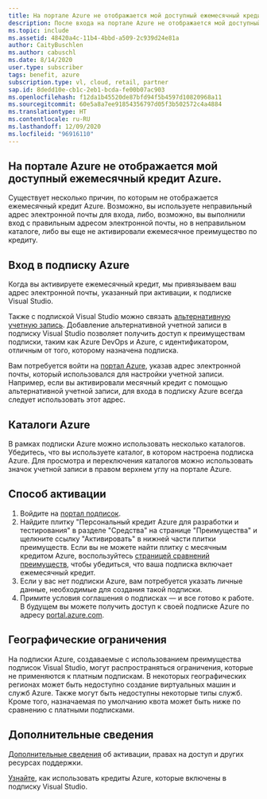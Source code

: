 ```yaml
---
title: На портале Azure не отображается мой доступный ежемесячный кредит Azure.
description: После входа на портале Azure не отображается мой доступный ежемесячный кредит Azure.
ms.topic: include
ms.assetid: 48420a4c-11b4-4bbd-a509-2c939d24e81a
author: CaityBuschlen
ms.author: cabuschl
ms.date: 8/14/2020
user.type: subscriber
tags: benefit, azure
subscription.type: vl, cloud, retail, partner
sap.id: 8dedd10e-cb1c-2eb1-bcda-fe00b07ac903
ms.openlocfilehash: f12da1b45520de87bfd94f5b4597d10820968a11
ms.sourcegitcommit: 60e5a8a7ee91854356797d05f3b502572c4a4884
ms.translationtype: HT
ms.contentlocale: ru-RU
ms.lasthandoff: 12/09/2020
ms.locfileid: "96916110"
---
```

## <a name="im-unable-to-see-my-azure-monthly-credit-in-the-azure-portal"></a>На портале Azure не отображается мой доступный ежемесячный кредит Azure.

Существует несколько причин, по которым не отображается ежемесячный кредит Azure. Возможно, вы используете неправильный адрес электронной почты для входа, либо, возможно, вы выполнили вход с правильным адресом электронной почты, но в неправильном каталоге, либо вы еще не активировали ежемесячное преимущество по кредиту. 

## <a name="azure-subscription-sign-in"></a>Вход в подписку Azure 

Когда вы активируете ежемесячный кредит, мы привязываем ваш адрес электронной почты, указанный при активации, к подписке Visual Studio.  

Также с подпиской Visual Studio можно связать [альтернативную учетную запись](https://docs.microsoft.com/visualstudio/subscriptions/vs-alternate-identity). Добавление альтернативной учетной записи в подписку Visual Studio позволяет получить доступ к преимуществам подписки, таким как Azure DevOps и Azure, с идентификатором, отличным от того, которому назначена подписка.  

Вам потребуется войти на [портал Azure](https://portal.azure.com/), указав адрес электронной почты, который использовался для настройки учетной записи. Например, если вы активировали месячный кредит с помощью альтернативной учетной записи, для входа в подписку Azure всегда следует использовать этот адрес. 

## <a name="azure-directories"></a>Каталоги Azure 
В рамках подписки Azure можно использовать несколько каталогов. Убедитесь, что вы используете каталог, в котором настроена подписка Azure. Для просмотра и переключения каталогов можно использовать значок учетной записи в правом верхнем углу на портале Azure. 

## <a name="how-to-activate"></a>Способ активации
1. Войдите на [портал подписок](https://my.visualstudio.com/benefits).  
1. Найдите плитку "Персональный кредит Azure для разработки и тестирования" в разделе "Средства" на странице "Преимущества" и щелкните ссылку "Активировать" в нижней части плитки преимуществ. Если вы не можете найти плитку с месячным кредитом Azure, воспользуйтесь [страницей сравнений преимуществ](https://visualstudio.microsoft.com/vs/benefits/#azure?cat=visual-studio-enterprise-subscription), чтобы убедиться, что ваша подписка включает ежемесячный кредит. 
1. Если у вас нет подписки Azure, вам потребуется указать личные данные, необходимые для создания такой подписки.  
1. Примите условия соглашения о подписках — и все готово к работе. В будущем вы можете получить доступ к своей подписке Azure по адресу [portal.azure.com](https://portal.azure.com/).

## <a name="geographic-restrictions"></a>Географические ограничения 

На подписки Azure, создаваемые с использованием преимущества подписок Visual Studio, могут распространяться ограничения, которые не применяются к платным подпискам. В некоторых географических регионах может быть недоступно создание виртуальных машин и служб Azure. Также могут быть недоступны некоторые типы служб. Кроме того, назначаемая по умолчанию квота может быть ниже по сравнению с платными подписками. 

## <a name="more-information"></a>Дополнительные сведения 

[Дополнительные сведения](https://docs.microsoft.com/visualstudio/subscriptions/vs-azure) об активации, правах на доступ и других ресурсах поддержки.  

[Узнайте](https://azure.microsoft.com/pricing/member-offers/credit-for-visual-studio-subscribers/#azure-credits), как использовать кредиты Azure, которые включены в подписку Visual Studio. 